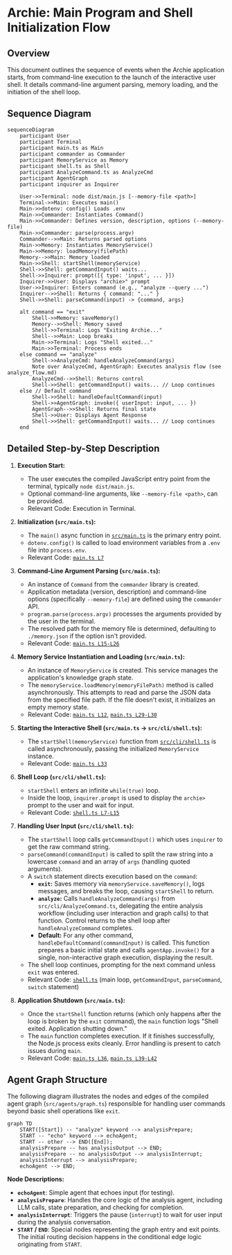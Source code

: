 # Archie: Main Program and Shell Initialization Flow

## Overview

This document outlines the sequence of events when the Archie application starts, from command-line execution to the launch of the interactive user shell. It details command-line argument parsing, memory loading, and the initiation of the shell loop.

## Sequence Diagram

```mermaid
sequenceDiagram
    participant User
    participant Terminal
    participant main.ts as Main
    participant commander as Commander
    participant MemoryService as Memory
    participant shell.ts as Shell
    participant AnalyzeCommand.ts as AnalyzeCmd
    participant AgentGraph
    participant inquirer as Inquirer
    
    User->>Terminal: node dist/main.js [--memory-file <path>]
    Terminal->>Main: Executes main()
    Main->>dotenv: config() Loads .env
    Main->>Commander: Instantiates Command()
    Main->>Commander: Defines version, description, options (--memory-file)
    Main->>Commander: parse(process.argv)
    Commander-->>Main: Returns parsed options
    Main->>Memory: Instantiates MemoryService()
    Main->>Memory: loadMemory(filePath)
    Memory-->>Main: Memory loaded
    Main->>Shell: startShell(memoryService)
    Shell->>Shell: getCommandInput() waits...
    Shell->>Inquirer: prompt([{ type: 'input', ... }])
    Inquirer->>User: Displays "archie>" prompt
    User->>Inquirer: Enters command (e.g., "analyze --query ...")
    Inquirer-->>Shell: Returns { command: "..." }
    Shell->>Shell: parseCommand(input) -> {command, args}
    
    alt command == "exit"
        Shell->>Memory: saveMemory()
        Memory-->>Shell: Memory saved
        Shell->>Terminal: Logs "Exiting Archie..."
        Shell-->>Main: Loop breaks
        Main->>Terminal: Logs "Shell exited..."
        Main->>Terminal: Process ends
    else command == "analyze"
        Shell->>AnalyzeCmd: handleAnalyzeCommand(args)
        Note over AnalyzeCmd, AgentGraph: Executes analysis flow (see analyze_flow.md)
        AnalyzeCmd-->>Shell: Returns control
        Shell->>Shell: getCommandInput() waits... // Loop continues
    else // Default command
        Shell->>Shell: handleDefaultCommand(input)
        Shell->>AgentGraph: invoke({ userInput: input, ... })
        AgentGraph-->>Shell: Returns final state
        Shell->>User: Displays Agent Response
        Shell->>Shell: getCommandInput() waits... // Loop continues
    end
```

## Detailed Step-by-Step Description

1.  **Execution Start:**
    *   The user executes the compiled JavaScript entry point from the terminal, typically `node dist/main.js`.
    *   Optional command-line arguments, like `--memory-file <path>`, can be provided.
    *   Relevant Code: Execution in Terminal.

2.  **Initialization (`src/main.ts`):**
    *   The `main()` async function in [`src/main.ts`](../src/main.ts#L14) is the primary entry point.
    *   `dotenv.config()` is called to load environment variables from a `.env` file into `process.env`.
    *   Relevant Code: [`main.ts L7`](../src/main.ts#L7)

3.  **Command-Line Argument Parsing (`src/main.ts`):**
    *   An instance of `Command` from the `commander` library is created.
    *   Application metadata (version, description) and command-line options (specifically `--memory-file`) are defined using the `commander` API.
    *   `program.parse(process.argv)` processes the arguments provided by the user in the terminal.
    *   The resolved path for the memory file is determined, defaulting to `./memory.json` if the option isn't provided.
    *   Relevant Code: [`main.ts L15-L26`](../src/main.ts#L15-L26)

4.  **Memory Service Instantiation and Loading (`src/main.ts`):**
    *   An instance of `MemoryService` is created. This service manages the application's knowledge graph state.
    *   The `memoryService.loadMemory(memoryFilePath)` method is called asynchronously. This attempts to read and parse the JSON data from the specified file path. If the file doesn't exist, it initializes an empty memory state.
    *   Relevant Code: [`main.ts L12`](../src/main.ts#L12), [`main.ts L29-L30`](../src/main.ts#L29-L30)

5.  **Starting the Interactive Shell (`src/main.ts` -> `src/cli/shell.ts`):**
    *   The `startShell(memoryService)` function from [`src/cli/shell.ts`](../src/cli/shell.ts) is called asynchronously, passing the initialized `MemoryService` instance.
    *   Relevant Code: [`main.ts L33`](../src/main.ts#L33)

6.  **Shell Loop (`src/cli/shell.ts`):**
    *   `startShell` enters an infinite `while(true)` loop.
    *   Inside the loop, `inquirer.prompt` is used to display the `archie>` prompt to the user and wait for input.
    *   Relevant Code: [`shell.ts L7-L15`](../src/cli/shell.ts#L7-L15)

7.  **Handling User Input (`src/cli/shell.ts`):**
    *   The `startShell` loop calls `getCommandInput()` which uses `inquirer` to get the raw command string.
    *   `parseCommand(commandInput)` is called to split the raw string into a lowercase `command` and an array of `args` (handling quoted arguments).
    *   A `switch` statement directs execution based on the `command`:
        *   **`exit`:** Saves memory via `memoryService.saveMemory()`, logs messages, and breaks the loop, causing `startShell` to return.
        *   **`analyze`:** Calls `handleAnalyzeCommand(args)` from `src/cli/AnalyzeCommand.ts`, delegating the entire analysis workflow (including user interaction and graph calls) to that function. Control returns to the shell loop after `handleAnalyzeCommand` completes.
        *   **Default:** For any other command, `handleDefaultCommand(commandInput)` is called. This function prepares a basic initial state and calls `agentApp.invoke()` for a single, non-interactive graph execution, displaying the result.
    *   The shell loop continues, prompting for the next command unless `exit` was entered.
    *   Relevant Code: [`shell.ts`](../src/cli/shell.ts) (main loop, `getCommandInput`, `parseCommand`, `switch` statement)

8.  **Application Shutdown (`src/main.ts`):**
    *   Once the `startShell` function returns (which only happens after the loop is broken by the `exit` command), the `main` function logs "Shell exited. Application shutting down."
    *   The `main` function completes execution. If it finishes successfully, the Node.js process exits cleanly. Error handling is present to catch issues during `main`.
    *   Relevant Code: [`main.ts L36`](../src/main.ts#L36), [`main.ts L39-L42`](../src/main.ts#L39-L42) 

## Agent Graph Structure

The following diagram illustrates the nodes and edges of the compiled agent graph (`src/agents/graph.ts`) responsible for handling user commands beyond basic shell operations like `exit`.

```mermaid
graph TD
    START([Start]) -- "analyze" keyword --> analysisPrepare;
    START -- "echo" keyword --> echoAgent;
    START -- other --> END([End]);
    analysisPrepare -- has analysisOutput --> END;
    analysisPrepare -- no analysisOutput --> analysisInterrupt;
    analysisInterrupt --> analysisPrepare; 
    echoAgent --> END;
```

**Node Descriptions:**

*   **`echoAgent`**: Simple agent that echoes input (for testing).
*   **`analysisPrepare`**: Handles the core logic of the analysis agent, including LLM calls, state preparation, and checking for completion.
*   **`analysisInterrupt`**: Triggers the pause (`interrupt`) to wait for user input during the analysis conversation.
*   **`START` / `END`**: Special nodes representing the graph entry and exit points. The initial routing decision happens in the conditional edge logic originating from `START`. 